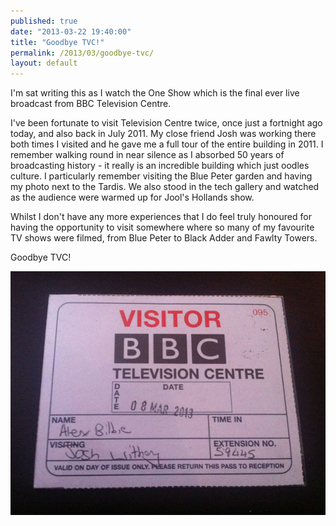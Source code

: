 ```yaml
---
published: true
date: "2013-03-22 19:40:00"
title: "Goodbye TVC!"
permalink: /2013/03/goodbye-tvc/
layout: default
---
```


I'm sat writing this as I watch the One Show which is the final ever live broadcast from BBC Television Centre.

I've been fortunate to visit Television Centre twice, once just a fortnight ago today, and also back in July 2011. My close friend Josh was working there both times I visited and he gave me a full tour of the entire building in 2011. I remember walking round in near silence as I absorbed 50 years of broadcasting history - it really is an incredible building which just oodles culture. I particularly remember visiting the Blue Peter garden and having my photo next to the Tardis. We also stood in the tech gallery and watched as the audience were warmed up for Jool's Hollands show.

Whilst I don't have any more experiences that I do feel truly honoured for having the opportunity to visit somewhere where so many of my favourite TV shows were filmed, from Blue Peter to Black Adder and Fawlty Towers.

Goodbye TVC!

![/images/goodbye-tvc.jpg](/images/goodbye-tvc.jpg)
